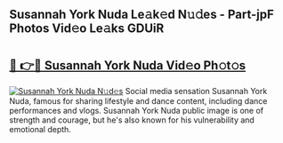 ## Susannah York Nuda Le𝚊k𝚎d N𝚞𝚍es - Part-jpF Photos Vid𝚎o Le𝚊ks GDUiR

# <h2><a href="http://fbdi8bx.evod.top/?m=Susannah+York+Nuda">🔗 👉🔴 Susannah York Nuda Vid𝚎o Ph𝚘t𝚘s</a></h2>

[![Susannah York Nuda N𝚞d𝚎s](https://i.imgur.com/8V9OHl7.gif)](http://fbdi8bx.evod.top/?m=Susannah+York+Nuda)
Social media sensation Susannah York Nuda, famous for sharing lifestyle and dance content, including dance performances and vlogs. Susannah York Nuda public image is one of strength and courage, but he's also known for his vulnerability and emotional depth. 
